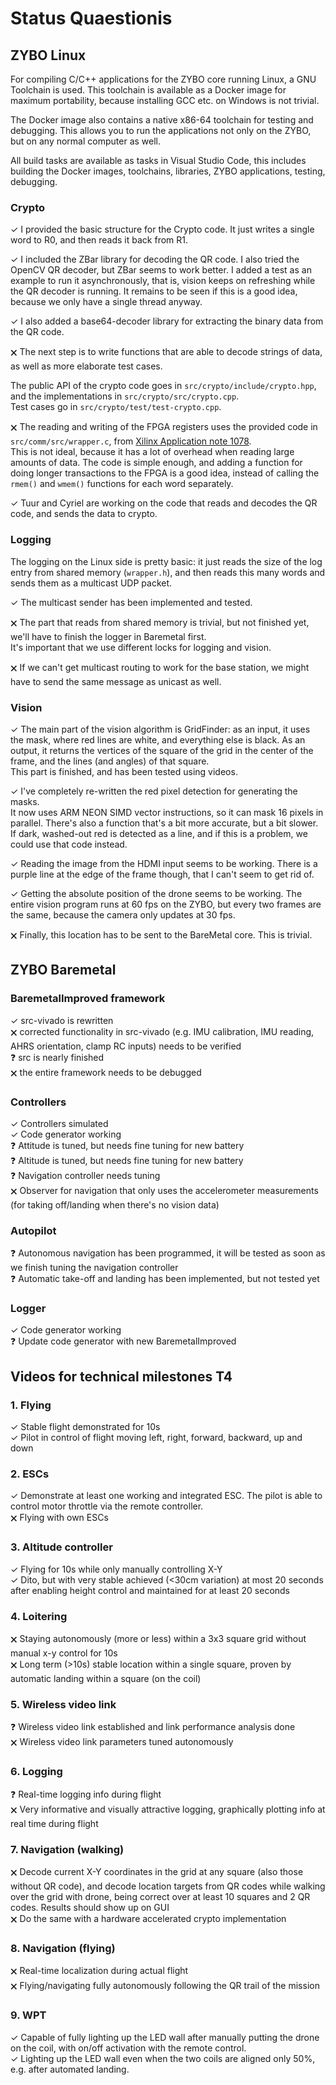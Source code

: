 # Status Quaestionis

## ZYBO Linux

For compiling C/C++ applications for the ZYBO core running Linux, a GNU
Toolchain is used. This toolchain is available as a Docker image for maximum
portability, because installing GCC etc. on Windows is not trivial.

The Docker image also contains a native x86-64 toolchain for testing and
debugging. This allows you to run the applications not only on the ZYBO, but on
any normal computer as well.

All build tasks are available as tasks in Visual Studio Code, this includes
building the Docker images, toolchains, libraries, ZYBO applications, testing,
debugging.

### Crypto

✓ I provided the basic structure for the Crypto code. It just writes a
single word to R0, and then reads it back from R1.

✓ I included the ZBar library for decoding the QR code. I also tried the OpenCV
QR decoder, but ZBar seems to work better. I added a test as an example to run
it asynchronously, that is, vision keeps on refreshing while the QR decoder is
running. It remains to be seen if this is a good idea, because we only have a 
single thread anyway.

✓ I also added a base64-decoder library for extracting the binary data from the 
QR code.

🗙 The next step is to write functions that are able to decode strings of data, 
as well as more elaborate test cases.

The public API of the crypto code goes in `src/crypto/include/crypto.hpp`, and
the implementations in `src/crypto/src/crypto.cpp`.  
Test cases go in `src/crypto/test/test-crypto.cpp`.

🗙 The reading and writing of the FPGA registers uses the provided code in
`src/comm/src/wrapper.c`, from [Xilinx Application note 1078](https://www.xilinx.com/support/documentation/application_notes/xapp1078-amp-linux-bare-metal.pdf).  
This is not ideal, because it has a lot of overhead when reading large amounts
of data. The code is simple enough, and adding a function for doing longer
transactions to the FPGA is a good idea, instead of calling the `rmem()` and
`wmem()` functions for each word separately.

✓ Tuur and Cyriel are working on the code that reads and decodes the QR code, 
and sends the data to crypto.

### Logging

The logging on the Linux side is pretty basic: it just reads the size of the log
entry from shared memory (`wrapper.h`), and then reads this many words and sends
them as a multicast UDP packet.

✓ The multicast sender has been implemented and tested.

🗙 The part that reads from shared memory is trivial, but not finished yet,
we'll have to finish the logger in Baremetal first.  
It's important that we use different locks for logging and vision.

🗙 If we can't get multicast routing to work for the base station, we might have
to send the same message as unicast as well.

### Vision

✓ The main part of the vision algorithm is GridFinder: as an input, it uses the
mask, where red lines are white, and everything else is black. As an output, it
returns the vertices of the square of the grid in the center of the frame, and
the lines (and angles) of that square.  
This part is finished, and has been tested using videos.

✓ I've completely re-written the red pixel detection for generating the masks.  
It now uses ARM NEON SIMD vector instructions, so it can mask 16 pixels in 
parallel. There's also a function that's a bit more accurate, but a bit slower.
If dark, washed-out red is detected as a line, and if this is a problem, we 
could use that code instead.

✓ Reading the image from the HDMI input seems to be working. There is a purple
line at the edge of the frame though, that I can't seem to get rid of.

✓ Getting the absolute position of the drone seems to be working. The entire
vision program runs at 60 fps on the ZYBO, but every two frames are the same,
because the camera only updates at 30 fps.

🗙 Finally, this location has to be sent to the BareMetal core. This is trivial.

## ZYBO Baremetal

### BaremetalImproved framework

✓ src-vivado is rewritten  
🗙 corrected functionality in src-vivado (e.g. IMU calibration, IMU reading,
AHRS orientation, clamp RC inputs) needs to be verified  
❓ src is nearly finished  
🗙 the entire framework needs to be debugged  

### Controllers

✓ Controllers simulated  
✓ Code generator working  
❓ Attitude is tuned, but needs fine tuning for new battery  
❓ Altitude is tuned, but needs fine tuning for new battery  
❓ Navigation controller needs tuning  
🗙 Observer for navigation that only uses the accelerometer measurements 
(for taking off/landing when there's no vision data)

### Autopilot

❓ Autonomous navigation has been programmed, it will be tested as soon as we 
finish tuning the navigation controller  
❓ Automatic take-off and landing has been implemented, but not tested yet

### Logger

✓ Code generator working  
❓ Update code generator with new BaremetalImproved  

## Videos for technical milestones T4

### 1. Flying

✓ Stable flight demonstrated for 10s  
✓ Pilot in control of flight moving left, right, forward, backward, up and down

### 2. ESCs

✓ Demonstrate at least one working and integrated ESC. The pilot is able to 
control motor throttle via the remote controller.  
🗙 Flying with own ESCs

### 3. Altitude controller

✓ Flying for 10s while only manually controlling X-Y  
✓ Dito, but with very stable achieved (<30cm variation) at most 20 seconds after 
enabling height control and maintained for at least 20 seconds

### 4. Loitering

🗙 Staying autonomously (more or less) within a 3x3 square grid without manual
x-y control for 10s  
🗙 Long term (>10s) stable location  within a single square, proven by
automatic landing within a square (on the coil)

### 5. Wireless video link

❓ Wireless video link established and link performance analysis done  
🗙 Wireless video link parameters tuned autonomously

### 6. Logging

❓ Real-time logging info during flight  
🗙 Very informative and visually attractive logging, graphically plotting info
at real time during flight

### 7. Navigation (walking)

🗙 Decode current X-Y coordinates in the grid at any square (also those without 
QR code), and decode location targets from QR codes while walking over the grid 
with drone, being correct over at least 10 squares and 2 QR codes. Results 
should show up on GUI  
🗙 Do the same with a hardware accelerated crypto implementation

### 8. Navigation (flying)

🗙 Real-time localization during actual flight  
🗙 Flying/navigating fully autonomously following the QR trail of the mission

### 9. WPT

✓ Capable of fully lighting up the LED wall after manually putting the drone on 
the coil, with on/off activation with the remote control.  
✓ Lighting up the LED wall even when the two coils are aligned only 50%, e.g.
after automated landing.